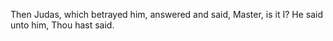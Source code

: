 Then Judas, which betrayed him, answered and said, Master, is it I? He said unto him, Thou hast said.
